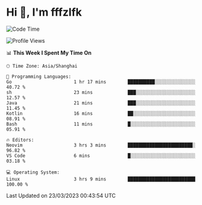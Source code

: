 # Hi 👋, I'm fffzlfk

<!--START_SECTION:waka-->
![Code Time](http://img.shields.io/badge/Code%20Time-115%20hrs%2020%20mins-blue)

![Profile Views](http://img.shields.io/badge/Profile%20Views-0-blue)

📊 **This Week I Spent My Time On** 

```text
🕑︎ Time Zone: Asia/Shanghai

💬 Programming Languages: 
Go                       1 hr 17 mins        ██████████░░░░░░░░░░░░░░░   40.72 % 
sh                       23 mins             ███░░░░░░░░░░░░░░░░░░░░░░   12.57 % 
Java                     21 mins             ███░░░░░░░░░░░░░░░░░░░░░░   11.45 % 
Kotlin                   16 mins             ██░░░░░░░░░░░░░░░░░░░░░░░   08.91 % 
Bash                     11 mins             █░░░░░░░░░░░░░░░░░░░░░░░░   05.91 % 

🔥 Editors: 
Neovim                   3 hrs 3 mins        ████████████████████████░   96.82 % 
VS Code                  6 mins              █░░░░░░░░░░░░░░░░░░░░░░░░   03.18 % 

💻 Operating System: 
Linux                    3 hrs 9 mins        █████████████████████████   100.00 % 
```


 Last Updated on 23/03/2023 00:43:54 UTC
<!--END_SECTION:waka-->
